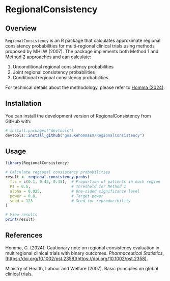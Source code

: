 # RegionalConsistency

## Overview

`RegionalConsistency` is an R package that calculates approximate regional consistency probabilities for multi-regional clinical trials using methods proposed by MHLW (2007). The package implements both Method 1 and Method 2 approaches and can calculate:

1. Unconditional regional consistency probabilities
2. Joint regional consistency probabilities
3. Conditional regional consistency probabilities

For technical details about the methodology, please refer to [Homma (2024)](https://doi.org/10.1002/pst.2358).

## Installation

You can install the development version of RegionalConsistency from GitHub with:

```r
# install.packages("devtools")
devtools::install_github("gosukehommaEX/RegionalConsistency")
```

## Usage

```r
library(RegionalConsistency)

# Calculate regional consistency probabilities
result <- regional.consistency.probs(
  f.s = c(0.1, 0.45, 0.45),  # Proportion of patients in each region
  PI = 0.5,                  # Threshold for Method 1
  alpha = 0.025,             # One-sided significance level
  power = 0.8,               # Target power
  seed = 123                 # Seed for reproducibility
)

# View results
print(result)
```

## References

Homma, G. (2024). Cautionary note on regional consistency evaluation in multiregional clinical trials with binary outcomes. *Pharmaceutical Statistics*, [https://doi.org/10.1002/pst.2358](https://doi.org/10.1002/pst.2358).

Ministry of Health, Labour and Welfare (2007). Basic principles on global clinical trials.
